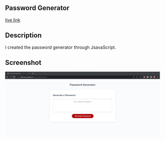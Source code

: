 ## Password Generator 

[live link](https://ivetteramos.github.io/JavaScriptPassword-/)

## Description
I created the password generator through JsavaScript.

## Screenshot
![Screenshot of my Website](assets/PasswordGenerator.png)




